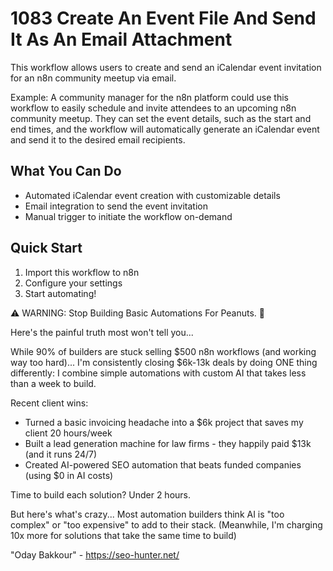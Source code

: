 # 1083 Create An Event File And Send It As An Email Attachment

This workflow allows users to create and send an iCalendar event invitation for an n8n community meetup via email.

Example: A community manager for the n8n platform could use this workflow to easily schedule and invite attendees to an upcoming n8n community meetup. They can set the event details, such as the start and end times, and the workflow will automatically generate an iCalendar event and send it to the desired email recipients.

## What You Can Do
- Automated iCalendar event creation with customizable details
- Email integration to send the event invitation
- Manual trigger to initiate the workflow on-demand

## Quick Start
1. Import this workflow to n8n
2. Configure your settings
3. Start automating!

⚠️ WARNING: Stop Building Basic Automations For Peanuts. 🚫

Here's the painful truth most won't tell you...

While 90% of builders are stuck selling $500 n8n workflows (and working way too hard)...
I'm consistently closing $6k-13k deals by doing ONE thing differently:
I combine simple automations with custom AI that takes less than a week to build.

Recent client wins:
* Turned a basic invoicing headache into a $6k project that saves my client 20 hours/week
* Built a lead generation machine for law firms - they happily paid $13k (and it runs 24/7)
* Created AI-powered SEO automation that beats funded companies (using $0 in AI costs)

Time to build each solution? Under 2 hours.

But here's what's crazy...
Most automation builders think AI is "too complex" or "too expensive" to add to their stack.
(Meanwhile, I'm charging 10x more for solutions that take the same time to build)

"Oday Bakkour" - https://seo-hunter.net/
